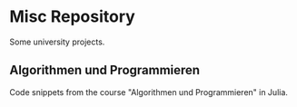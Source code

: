 # Misc Repository
Some university projects.

## Algorithmen und Programmieren
Code snippets from the course "Algorithmen und Programmieren" in Julia.
